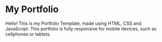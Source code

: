 # My Portfolio

Hello! This is my Portfolio Template, made using HTML, CSS and JavaScript. This portfolio is fully responsive for mobile devices, such as cellphones or tablets. 
